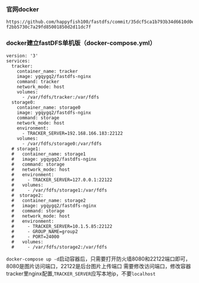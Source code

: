 ### 官网docker
```
https://github.com/happyfish100/fastdfs/commit/35dcf5ca1b793b34d6610d0e7b7d941651f231fb#diff-f2bb5730c7a29fd85001850d2d11dc7f
```

### docker建立fastDFS单机版（docker-compose.yml）

```
version: '3'
services:
  tracker:
    container_name: tracker
    image: ygqygq2/fastdfs-nginx
    command: tracker
    network_mode: host
    volumes:   
      - /var/fdfs/tracker:/var/fdfs    
  storage0:
    container_name: storage0
    image: ygqygq2/fastdfs-nginx
    command: storage
    network_mode: host  
    environment:
      - TRACKER_SERVER=192.168.166.183:22122
    volumes: 
      - /var/fdfs/storage0:/var/fdfs
  # storage1:
  #   container_name: storage1
  #   image: ygqygq2/fastdfs-nginx
  #   command: storage
  #   network_mode: host  
  #   environment:
  #     - TRACKER_SERVER=127.0.0.1:22122
  #   volumes: 
  #     - /var/fdfs/storage1:/var/fdfs
  #  storage2:
  #   container_name: storage2
  #   image: ygqygq2/fastdfs-nginx
  #   command: storage
  #   network_mode: host  
  #   environment:
  #     - TRACKER_SERVER=10.1.5.85:22122
  #     - GROUP_NAME=group2
  #     - PORT=24000
  #   volumes: 
  #     - /var/fdfs/storage2:/var/fdfs         
```
`docker-compose up -d`启动容器后，只需要打开防火墙8080和22122端口即可，8080是图片访问端口，22122是后台图片上传端口
需要修改访问端口，修改容器tracker里nginx配置,`TRACKER_SERVER`应写本地ip，不要`localhost`
